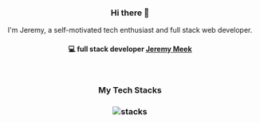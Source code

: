 <h3 align="center"> Hi there 👋</h3>

<p align="center">
I'm Jeremy, a self-motivated tech enthusiast and full stack web developer.
</p>

<h4 align="center">
💻 full stack developer <a href="https://github.com/JM010101">Jeremy Meek</a>
</h4>


<br/>
<h3 align="center">
My Tech Stacks
</h3>

<h3 align="center">
<img src="https://raw.githubusercontent.com/akasrai/akasrai/master/assets/stack-hills.png" alt="stacks"/>
</h3>
